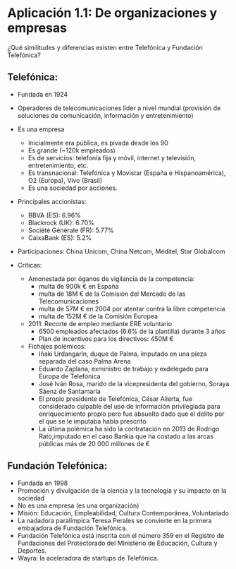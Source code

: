 # Aplicación 1.1: De organizaciones y empresas

¿Qué similitudes y diferencias existen entre Telefónica y Fundación Telefónica?


## Telefónica:
  - Fundada en 1924
  - Operadores de telecomunicaciones líder a nivel mundial (provisión de soluciones de comunicación, información y entretenimiento)
  - Es una empresa
    - Inicialmente era pública, es pivada desde los 90
    - Es grande (~120k empleados)
    - Es de servicios: telefonía fija y móvil, internet y televisión, entretenimiento, etc.
    - Es transnacional: Telefónica y Movistar (España e Hispanoamérica), O2 (Europa), Vivo (Brasil)
    - Es una sociedad por acciones.


  - Principales accionistas:
      - BBVA (ES): 6.96%
      - Blackrock (UK): 6.70%
      - Société Générale (FR): 5.77%
      - CaixaBank (ES): 5.2%


  - Participaciones: China Unicom, China Netcom, Méditel, Star Globalcom

  - Críticas:
    - Amonestada por óganos de vigilancia de la competencia:
      - multa de 900k € en España
      - multa de 18M € de la Comisión del Mercado de las Telecomunicaciones
      - multa de 57M € en 2004 por atentar contra la libre competencia
      - multa de 152M € de la Comisión Europea
    - 2011: Recorte de empleo mediante ERE voluntario
      - 6500 empleados afectados (6.6% de la plantilla) durante 3 años
      - Plan de incentivos para los directivos: 450M €
    - Fichajes polémicos:
      - Iñaki Urdangarín, duque de Palma, imputado en una pieza separada del caso Palma Arena
      - Eduardo Zaplana, exministro de trabajo y exdelegado para Europa de Telefónica
      - José Iván Rosa, marido de la vicepresidenta del gobierno, Soraya Sáenz de Santamaría
      - El propio presidente de Telefónica, César Alierta, fue considerado culpable del uso de información privilegiada para enriquecimiento propio pero fue absuelto dado que el delito por el que se le imputaba había prescrito
      - La última polémica ha sido la contratación en 2013 de Rodrigo Rato, ​imputado en el caso Bankia que ha costado a las arcas públicas más de 20 000 millones de €

## Fundación Telefónica:
  - Fundada en 1998
  - Promoción y divulgación de la ciencia y la tecnología y su impacto en la sociedad
  - No es una empresa (es una organización)
  - Misión: Educación, Empleabilidad, Cultura Contemporánea, Voluntariado
  - La nadadora paralímpica Teresa Perales se convierte en la primera embajadora de Fundación Telefónica.
  - Fundación Telefónica está inscrita con el número 359 en el Registro de Fundaciones del Protectorado del Ministerio de Educación, Cultura y Deportes.
  - Wayra: la aceleradora de startups de Telefónica.

